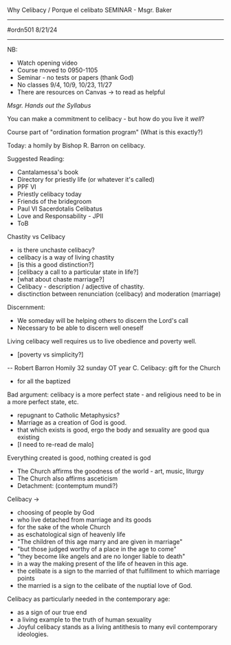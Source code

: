 Why Celibacy / Porque el celibato  SEMINAR - Msgr. Baker

---
#ordn501
8/21/24

---
NB:
 - Watch opening video
 - Course moved to 0950-1105
 - Seminar - no tests or papers (thank God)
 - No classes 9/4, 10/9, 10/23, 11/27
 - There are resources on Canvas -> to read as helpful

*Msgr. Hands out the Syllabus*

You can make a commitment to celibacy - but how do you live it *well*?

Course part of "ordination formation program" (What is this exactly?)

Today: a homily by Bishop R. Barron on celibacy.

Suggested Reading:
 - Cantalamessa's book
 - Directory for priestly life  (or whatever it's called)
 - PPF VI
 - Priestly celibacy today
 - Friends of the bridegroom
 - Paul VI Sacerdotalis Celibatus
 - Love and Responsability - JPII
 - ToB

Chastity vs Celibacy
 - is there unchaste celibacy?
 - celibacy is a way of living chastity
 - [is this a good distinction?]
 - [celibacy a call to a particular state in life?]
 - [what about chaste marriage?]
 - Celibacy - description / adjective of chastity.
 - disctinction between renunciation (celibacy) and moderation (marriage)
 
Discernment:
 - We someday will be helping others to discern the Lord's call
 - Necessary to be able to discern well oneself

Living celibacy well requires us to live obedience and poverty well.
 - [poverty vs simplicity?]


 -- Robert Barron Homily 32 sunday OT year C.
Celibacy: gift for the Church
 - for all the baptized

Bad argument: celibacy is a more perfect state - and religious need to be in a more perfect state, etc.
 - repugnant to Catholic Metaphysics?
 - Marriage as a creation of God is good.
 - that which exists is good, ergo the body and sexuality are good qua existing
 - [I need to re-read de malo]

Everything created is good, nothing created is god
 - The Church affirms the goodness of the world - art, music, liturgy
 - The Church also affirms asceticism
 - Detachment: (contemptum mundi?)

Celibacy -> 
 - choosing of people by God
 - who live detached from marriage and its goods
 - for the sake of the whole Church
 - as eschatological sign of heavenly life
 - "The children of this age marry and are given in marriage"
 - "but those judged worthy of a place in the age to come"
 - "they become like angels and are no longer liable to death"
 - in a way the making present of the life of heaven in this age.
 - the celibate is a sign to the married of that fulfillment to which marriage points
 - the married is a sign to the celibate of the nuptial love of God.

Celibacy as particularly needed in the contemporary age:
 - as a sign of our true end
 - a living example to the truth of human sexuality
 - Joyful celibacy stands as a living antithesis to many evil contemporary ideologies.



